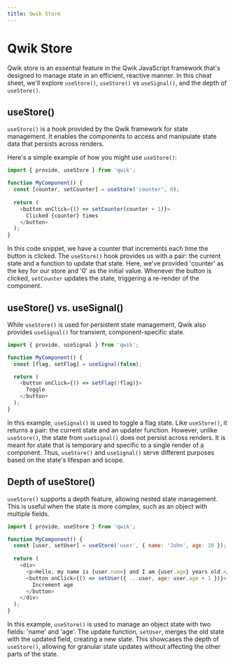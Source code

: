 ```yaml
---
title: Qwik Store
--- 
```



# Qwik Store

Qwik store is an essential feature in the Qwik JavaScript framework that's designed to manage state in an efficient, reactive manner. In this cheat sheet, we'll explore `useStore()`, `useStore()` vs `useSignal()`, and the depth of `useStore()`.

## useStore()

`useStore()` is a hook provided by the Qwik framework for state management. It enables the components to access and manipulate state data that persists across renders.

Here's a simple example of how you might use `useStore()`:

```javascript
import { provide, useStore } from 'qwik';

function MyComponent() {
  const [counter, setCounter] = useStore('counter', 0);
  
  return (
    <button onClick={() => setCounter(counter + 1)}>
      Clicked {counter} times
    </button>
  );
}
```

In this code snippet, we have a counter that increments each time the button is clicked. The `useStore()` hook provides us with a pair: the current state and a function to update that state. Here, we've provided 'counter' as the key for our store and '0' as the initial value. Whenever the button is clicked, `setCounter` updates the state, triggering a re-render of the component.

## useStore() vs. useSignal()

While `useStore()` is used for persistent state management, Qwik also provides `useSignal()` for transient, component-specific state.

```javascript
import { provide, useSignal } from 'qwik';

function MyComponent() {
  const [flag, setFlag] = useSignal(false);

  return (
    <button onClick={() => setFlag(!flag)}>
      Toggle
    </button>
  );
}
```

In this example, `useSignal()` is used to toggle a flag state. Like `useStore()`, it returns a pair: the current state and an updater function. However, unlike `useStore()`, the state from `useSignal()` does not persist across renders. It is meant for state that is temporary and specific to a single render of a component. Thus, `useStore()` and `useSignal()` serve different purposes based on the state's lifespan and scope.

## Depth of useStore()

`useStore()` supports a depth feature, allowing nested state management. This is useful when the state is more complex, such as an object with multiple fields.

```javascript
import { provide, useStore } from 'qwik';

function MyComponent() {
  const [user, setUser] = useStore('user', { name: 'John', age: 30 });
  
  return (
    <div>
      <p>Hello, my name is {user.name} and I am {user.age} years old.</p>
      <button onClick={() => setUser({ ...user, age: user.age + 1 })}>
        Increment age
      </button>
    </div>
  );
}
```

In this example, `useStore()` is used to manage an object state with two fields: 'name' and 'age'. The update function, `setUser`, merges the old state with the updated field, creating a new state. This showcases the depth of `useStore()`, allowing for granular state updates without affecting the other parts of the state.
